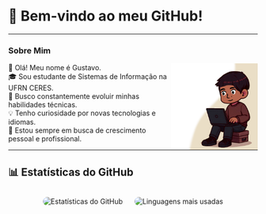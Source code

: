 # 🌟 Bem-vindo ao meu GitHub!
___
### Sobre Mim  
<img align="right" alt="Imagem do Gustavo" src="img/img2.png" width="175" height="auto"/>
👋 Olá! Meu nome é Gustavo.<br>
🎓 Sou estudante de Sistemas de Informação na UFRN CERES.<br>
🌱 Busco constantemente evoluir minhas habilidades técnicas.<br>
💡 Tenho curiosidade por novas tecnologias e idiomas.<br>
🚀 Estou sempre em busca de crescimento pessoal e profissional.

___
## 📊 Estatísticas do GitHub  

<div align="center" style="margin: 20px 0;">
  <img 
    src="https://github-readme-stats.vercel.app/api?username=Gustavo-DSC&show_icons=true&title_color=783c00&text_color=af552e&icon_color=783c00&bg_color=f8efd4&cache_seconds=2300"
    alt="Estatísticas do GitHub"
    height="150em"
    width="400" 
    style="border-radius: 10px; margin: 10px;"
  />
  <img 
    src="https://github-readme-stats.vercel.app/api/top-langs/?username=Gustavo-DSC&layout=compact&title_color=783c00&text_color=af552e&icon_color=783c00&bg_color=f8efd4&langs_count=6&cache_seconds=2300" 
    alt="Linguagens mais usadas" 
    height="150em"
    width="400"
    style="border-radius: 10px; margin: 10px;"
  />
</div>
